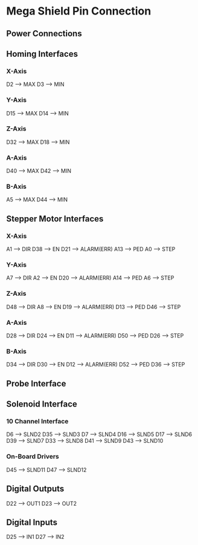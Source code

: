 # Mega Shield Pin Connection

## Power Connections

## Homing Interfaces

### X-Axis

D2  --> MAX
D3  --> MIN

### Y-Axis

D15 --> MAX
D14 --> MIN

### Z-Axis

D32 --> MAX
D18 --> MIN

### A-Axis

D40 --> MAX
D42 --> MIN

### B-Axis

A5  --> MAX
D44 --> MIN

## Stepper Motor Interfaces

### X-Axis

A1  --> DIR
D38 --> EN
D21 --> ALARM(ERR)
A13 --> PED
A0  --> STEP

### Y-Axis

A7  --> DIR
A2  --> EN
D20 --> ALARM(ERR)
A14 --> PED
A6  --> STEP

### Z-Axis

D48 --> DIR
A8  --> EN
D19 --> ALARM(ERR)
D13 --> PED
D46 --> STEP

### A-Axis

D28 --> DIR
D24 --> EN
D11 --> ALARM(ERR)
D50 --> PED
D26 --> STEP

### B-Axis

D34 --> DIR
D30 --> EN
D12 --> ALARM(ERR)
D52 --> PED
D36 --> STEP

## Probe Interface

## Solenoid Interface

### 10 Channel Interface

D6   -->  SLND2
D35  -->  SLND3
D7   -->  SLND4
D16  -->  SLND5
D17  -->  SLND6
D39  -->  SLND7
D33  -->  SLND8
D41  -->  SLND9
D43  -->  SLND10

### On-Board Drivers 

D45 --> SLND11
D47 --> SLND12


## Digital Outputs

D22 --> OUT1
D23 --> OUT2

## Digital Inputs

D25 --> IN1
D27 --> IN2
